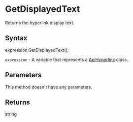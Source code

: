 # GetDisplayedText

Returns the hyperlink display text.

## Syntax

expression.GetDisplayedText();

`expression` - A variable that represents a [ApiHyperlink](../ApiHyperlink.md) class.

## Parameters

This method doesn't have any parameters.

## Returns

string